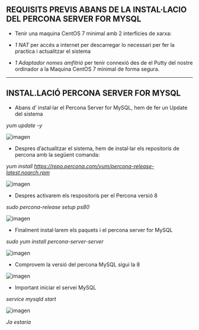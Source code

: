 ## REQUISITS PREVIS ABANS DE LA INSTAL·LACIO DEL PERCONA SERVER FOR MYSQL

- Tenir una maquina CentOS 7 minimal amb 2 interfícies de xarxa: 

- *1 NAT* per accés a internet per descarregar lo necessari per fer la practica i actualitzar el sistema 

- *1 Adaptador nomes amfitrió* per tenir connexió des de el Putty del nostre ordinador a la Maquina CentOS 7 minimal de forma segura.


***



## INSTAL.LACIÓ PERCONA SERVER FOR MYSQL

- Abans d’ instal·lar el Percona Server for MySQL, hem de fer un Update del sistema 

*yum update -y*

![imagen](https://user-images.githubusercontent.com/61557739/154849384-d14e7fc0-86c4-4dba-9e7b-d6c6e88189c4.png)
 

- Despres d’actualitzar el sistema, hem de instal·lar els repositoris de percona amb la següent comanda:

*yum install https://repo.percona.com/yum/percona-release-latest.noarch.rpm*

![imagen](https://user-images.githubusercontent.com/61557739/154849720-7a5946c1-0b2c-4ab3-bc70-5bcbb6a7aabf.png)

- Despres activarem els respositoris per el Percona versió 8

*sudo percona-release setup ps80*

![imagen](https://user-images.githubusercontent.com/61557739/154849758-fbefe943-cdb2-4c03-a2d0-63f9b2089591.png)

- Finalment instal·larem els paquets i el percona server for MySQL

*sudo yum install percona-server-server*

![imagen](https://user-images.githubusercontent.com/61557739/154849786-b497006a-5ef1-4ff3-adc7-332bf4fff731.png)

- Comprovem la versió del percona MySQL sigui la 8

![imagen](https://user-images.githubusercontent.com/61557739/154849806-7dc950c3-8675-41a5-bdad-910dd35594ff.png)

- Important iniciar el servei MySQL

*service mysqld start*

![imagen](https://user-images.githubusercontent.com/61557739/154849825-afdc1425-724e-441f-a456-19e02547e473.png)

*Ja estaria*
